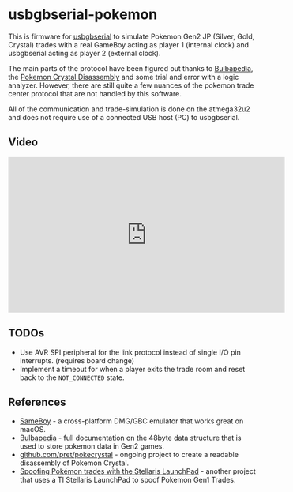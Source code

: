 # usbgbserial-pokemon

This is firmware for [usbgbserial](http://github.com/carlossless/usbgbserial) to simulate Pokemon Gen2 JP (Silver, Gold, Crystal) trades with a real GameBoy acting as player 1 (internal clock) and usbgbserial acting as player 2 (external clock).

The main parts of the protocol have been figured out thanks to [Bulbapedia](https://bulbapedia.bulbagarden.net/wiki/Pok%C3%A9mon_data_structure_in_Generation_II), the [Pokemon Crystal Disassembly](https://github.com/pret/pokecrystal) and some trial and error with a logic analyzer. However, there are still quite a few nuances of the pokemon trade center protocol that are not handled by this software.

All of the communication and trade-simulation is done on the atmega32u2 and does not require use of a connected USB host (PC) to usbgbserial.

## Video

<iframe width="560" height="315" src="https://www.youtube.com/embed/4CrVcxVYpOA" frameborder="0" allow="accelerometer; autoplay; encrypted-media; gyroscope; picture-in-picture" allowfullscreen></iframe>

## TODOs

* Use AVR SPI peripheral for the link protocol instead of single I/O pin interrupts. (requires board change)
* Implement a timeout for when a player exits the trade room and reset back to the `NOT_CONNECTED` state.

## References

* [SameBoy](https://sameboy.github.io/) - a cross-platform DMG/GBC emulator that works great on macOS.
* [Bulbapedia](https://bulbapedia.bulbagarden.net/wiki/Pok%C3%A9mon_data_structure_in_Generation_II) - full documentation on the 48byte data structure that is used to store pokemon data in Gen2 games.
* [github.com/pret/pokecrystal](https://github.com/pret/pokecrystal) - ongoing project to create a readable disassembly of Pokemon Crystal.
* [Spoofing Pokémon trades with the Stellaris LaunchPad](http://www.adanscotney.com/2014/01/spoofing-pokemon-trades-with-stellaris.html) - another project that uses a TI Stellaris LaunchPad to spoof Pokemon Gen1 Trades.
